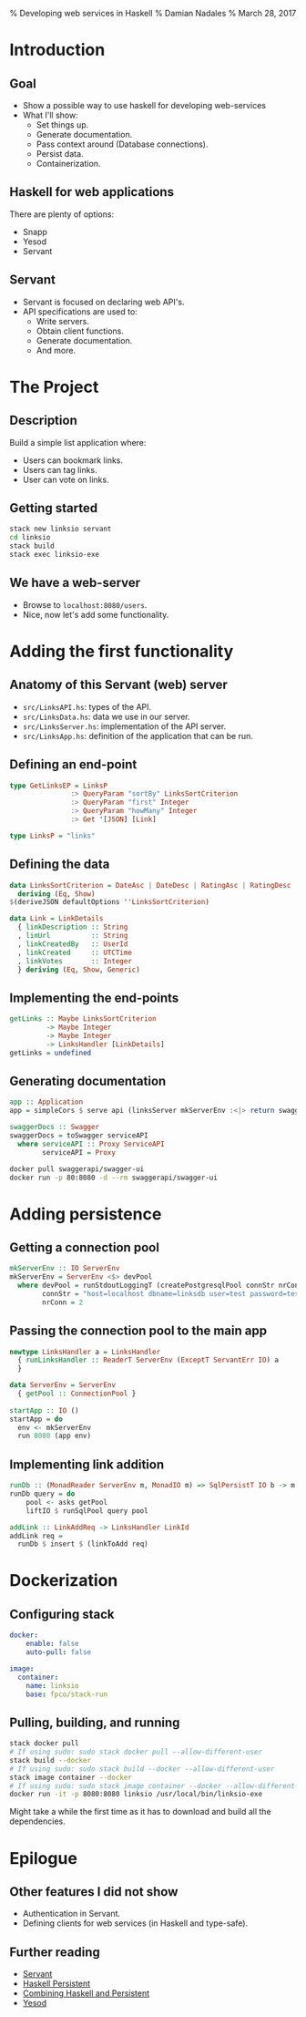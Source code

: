 % Developing web services in Haskell
% Damian Nadales
% March 28, 2017

# Introduction

## Goal

- Show a possible way to use haskell for developing web-services
- What I'll show:
    - Set things up.
    - Generate documentation.
    - Pass context around (Database connections).
    - Persist data.
    - Containerization.

## Haskell for web applications

There are plenty of options:

- Snapp
- Yesod
- Servant

## Servant 

- Servant is focused on declaring web API's.
- API specifications are used to:
    - Write servers.
    - Obtain client functions.
    - Generate documentation.
    - And more.

# The Project 

## Description

Build a simple list application where:

- Users can bookmark links.
- Users can tag links.
- User can vote on links.

## Getting started

```sh
stack new linksio servant
cd linksio
stack build
stack exec linksio-exe
```

## We have a web-server

- Browse to `localhost:8080/users`. 
- Nice, now let's add some functionality.

# Adding the first functionality

## Anatomy of this Servant (web) server

- `src/LinksAPI.hs`: types of the API.
- `src/LinksData.hs`: data we use in our server.
- `src/LinksServer.hs`: implementation of the API server.
- `src/LinksApp.hs`: definition of the application that can be run.

## Defining an end-point

```haskell
type GetLinksEP = LinksP
               :> QueryParam "sortBy" LinksSortCriterion
               :> QueryParam "first" Integer
               :> QueryParam "howMany" Integer
               :> Get '[JSON] [Link]

type LinksP = "links"
```

## Defining the data

```haskell
data LinksSortCriterion = DateAsc | DateDesc | RatingAsc | RatingDesc
  deriving (Eq, Show)
$(deriveJSON defaultOptions ''LinksSortCriterion)

data Link = LinkDetails
  { linkDescription :: String
  , linUrl          :: String
  , linkCreatedBy   :: UserId
  , linkCreated     :: UTCTime
  , linkVotes       :: Integer
  } deriving (Eq, Show, Generic)
```

## Implementing the end-points

```haskell
getLinks :: Maybe LinksSortCriterion
         -> Maybe Integer
         -> Maybe Integer
         -> LinksHandler [LinkDetails]
getLinks = undefined
```

## Generating documentation

```haskell
app :: Application
app = simpleCors $ serve api (linksServer mkServerEnv :<|> return swaggerDocs)

swaggerDocs :: Swagger
swaggerDocs = toSwagger serviceAPI
  where serviceAPI :: Proxy ServiceAPI
        serviceAPI = Proxy
```

```sh
docker pull swaggerapi/swagger-ui
docker run -p 80:8080 -d --rm swaggerapi/swagger-ui
```

# Adding persistence

## Getting a connection pool

```haskell
mkServerEnv :: IO ServerEnv
mkServerEnv = ServerEnv <$> devPool
  where devPool = runStdoutLoggingT (createPostgresqlPool connStr nrConn)
        connStr = "host=localhost dbname=linksdb user=test password=test port=5432"
        nrConn = 2
```

## Passing the connection pool to the main app

```haskell
newtype LinksHandler a = LinksHandler
  { runLinksHandler :: ReaderT ServerEnv (ExceptT ServantErr IO) a
  }

data ServerEnv = ServerEnv
  { getPool :: ConnectionPool }
  
startApp :: IO ()
startApp = do
  env <- mkServerEnv
  run 8080 (app env)
```

## Implementing link addition

```haskell
runDb :: (MonadReader ServerEnv m, MonadIO m) => SqlPersistT IO b -> m b
runDb query = do
    pool <- asks getPool
    liftIO $ runSqlPool query pool

addLink :: LinkAddReq -> LinksHandler LinkId
addLink req =
  runDb $ insert $ (linkToAdd req)
```

# Dockerization

## Configuring stack

```yaml
docker:
    enable: false
    auto-pull: false

image:
  container:
    name: linksio
    base: fpco/stack-run
```

## Pulling, building, and running

```sh
stack docker pull
# If using sudo: sudo stack docker pull --allow-different-user
stack build --docker
# If using sudo: sudo stack build --docker --allow-different-user
stack image container --docker
# If using sudo: sudo stack image container --docker --allow-different-user
docker run -it -p 8080:8080 linksio /usr/local/bin/linksio-exe
```

Might take a while the first time as it has to download and build all the
dependencies.

# Epilogue

## Other features I did not show

- Authentication in Servant.
- Defining clients for web services (in Haskell and type-safe).


## Further reading

- [Servant](http://haskell-servant.readthedocs.io/)
- [Haskell Persistent](https://www.yesodweb.com/book/persistent)
- [Combining Haskell and Persistent](http://www.parsonsmatt.org/2016/07/08/servant-persistent_updated.html)
- [Yesod](https://www.yesodweb.com/)

